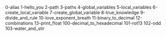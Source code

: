 0-alias
1-hello_you
2-path
3-paths
4-global_variables
5-local_variables
6-create_local_variable
 7-create_global_variable
8-true_knowledge
9-divide_and_rule
10-love_exponent_breath
11-binary_to_decimal
12-combinations
13-print_float
100-decimal_to_hexadecimal
101-rot13
102-odd
103-water_and_stir
